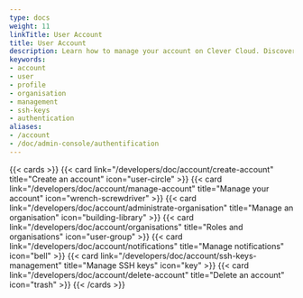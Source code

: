 ```yaml
---
type: docs
weight: 11
linkTitle: User Account
title: User Account
description: Learn how to manage your account on Clever Cloud. Discover detailed instructions for account creation, organisation administration in our PaaS platform.
keywords:
- account
- user
- profile
- organisation
- management
- ssh-keys
- authentication
aliases:
- /account
- /doc/admin-console/authentification
---
```


{{< cards >}}
  {{< card link="/developers/doc/account/create-account" title="Create an account" icon="user-circle" >}}
  {{< card link="/developers/doc/account/manage-account" title="Manage your account" icon="wrench-screwdriver" >}}
  {{< card link="/developers/doc/account/administrate-organisation" title="Manage an organisation" icon="building-library" >}}
  {{< card link="/developers/doc/account/organisations" title="Roles and organisations" icon="user-group" >}}
  {{< card link="/developers/doc/account/notifications" title="Manage notifications" icon="bell" >}}
  {{< card link="/developers/doc/account/ssh-keys-management" title="Manage SSH keys" icon="key" >}}
  {{< card link="/developers/doc/account/delete-account" title="Delete an account" icon="trash" >}}
{{< /cards >}}
